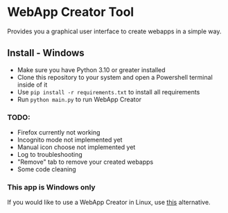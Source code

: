 ﻿# WebApp Creator Tool
Provides you a graphical user interface to create webapps in a simple way.

## Install - Windows
- Make sure you have Python 3.10 or greater installed
- Clone this repository to your system and open a Powershell terminal inside of it
- Use `pip install -r requirements.txt` to install all requirements
- Run `python main.py` to run WebApp Creator

### TODO:
- Firefox currently not working
- Incognito mode not implemented yet
- Manual icon choose not implemented yet
- Log to troubleshooting
- "Remove" tab to remove your created webapps
- Some code cleaning

### This app is Windows only
If you would like to use a WebApp Creator in Linux, use [this](https://github.com/linuxmint/webapp-manager) alternative.
